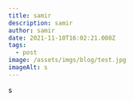 ```yaml
---
title: samir
description: samir
author: samir
date: 2021-11-10T16:02:21.008Z
tags:
  - post
image: /assets/imgs/blog/test.jpg
imageAlt: s
---
```

s